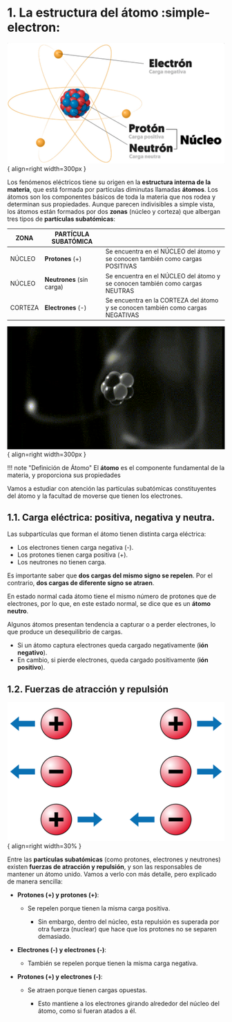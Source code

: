 # 1. La estructura del átomo :simple-electron:

![Átomo](media/atomo.png){ align=right width=300px }

Los fenómenos eléctricos tiene su origen en la **estructura interna de la materia**, que está formada por partículas diminutas llamadas **átomos**. Los átomos son los componentes básicos de toda la materia que nos rodea y determinan sus propiedades. Aunque parecen indivisibles a simple vista, los átomos están formados por dos **zonas** (núcleo y corteza) que albergan tres tipos de **partículas subatómicas**:



| ZONA | PARTÍCULA SUBATÓMICA |  |
| ------------ | ------------- | ------------ |
| NÚCLEO  | **Protones** (+)          | Se encuentra en el NÚCLEO del átomo y se conocen también como cargas POSITIVAS  |
| NÚCLEO  | **Neutrones** (sin carga) | Se encuentra en el NÚCLEO del átomo y se conocen también como cargas NEUTRAS    |
| CORTEZA  | **Electrones** (-) | Se encuentra en la CORTEZA del átomo y se conocen también como cargas NEGATIVAS    |

![Átomo](media/atomo.gif){ align=right width=300px }

!!! note "Definición de Átomo"
    El **átomo** es el componente fundamental de la materia, y proporciona sus propiedades


Vamos a estudiar con atención las partículas subatómicas constituyentes del átomo y la facultad de moverse que tienen los electrones.

## 1.1. Carga eléctrica: positiva, negativa y neutra.

Las subpartículas que forman el átomo tienen distinta carga eléctrica:

- Los electrones tienen carga negativa (-).
- Los protones tienen carga positiva (+).
- Los neutrones no tienen carga.

Es importante saber que **dos cargas del mismo signo se repelen**. Por el contrario, **dos cargas de diferente signo se atraen**.

En estado normal cada átomo tiene el mismo número de protones que de electrones, por lo que, en este estado normal, se dice que es un **átomo neutro**.

Algunos átomos presentan tendencia a capturar o a perder electrones, lo que produce un desequilibrio de cargas.

- Si un átomo captura electrones queda cargado negativamente (**ión negativo**).
- En cambio, si pierde electrones, queda cargado positivamente (**ión positivo**).

## 1.2. Fuerzas de atracción y repulsión

![Cargas](media/cargas.png){ align=right width=30% } 

Entre las **partículas subatómicas** (como protones, electrones y neutrones)  existen **fuerzas de atracción y repulsión**, y son las responsables de mantener un átomo unido. Vamos a verlo con más detalle, pero explicado de manera sencilla:  

* **Protones (+) y protones (+)**:

    * Se repelen porque tienen la misma carga positiva.
  
        * Sin embargo, dentro del núcleo, esta repulsión es superada por otra fuerza (nuclear) que hace que los protones no se separen demasiado.


* **Electrones (-) y electrones (-)**:

    * También se repelen porque tienen la misma carga negativa.

* **Protones (+) y electrones (-)**:

    * Se atraen porque tienen cargas opuestas.

      * Esto mantiene a los electrones girando alrededor del núcleo del átomo, como si fueran atados a él.
